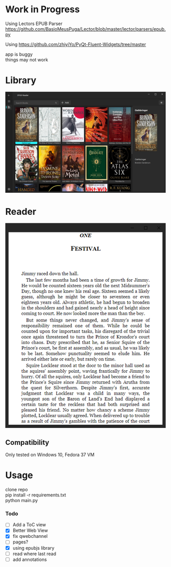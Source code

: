 # Work in Progress
Using Lectors EPUB Parser\
https://github.com/BasioMeusPuga/Lector/blob/master/lector/parsers/epub.py

Using https://github.com/zhiyiYo/PyQt-Fluent-Widgets/tree/master

app is buggy  
things may not work

# Library

![image info](static/screenshot1.png "library")

# Reader

![image info](static\screenshotL.png "reader")

## Compatibility

Only tested on Windows 10, Fedora 37 VM

# Usage

clone repo  
pip install -r requirements.txt  
python main.py 




### Todo
- [ ] Add a ToC view
- [X] Better Web View 
- [X] fix qwebchannel
- [ ] pages?
- [X] using epubjs library
- [ ] read where last read
- [ ] add annotations
